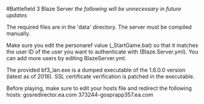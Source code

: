 #Battlefield 3 Blaze Server
_the following will be unnecessary in future updates_

The required files are in the 'data' directory. The server must be compiled manually.

Make sure you edit the personaref value (_StartGame.bat) so that it matches the user ID of the user you want to authenticate with (Blaze.Server.yml).
You can add more users by editing BlazeServer.yml.

The provided bf3_lan.exe is a dumped executable of the 1.6.0.0 version (latest as of 2016).
SSL certificate verification is patched in the executable.

Before playing, make sure to edit your hosts file and redirect the following hosts:
gosredirector.ea.com
373244-gosprapp357.ea.com
